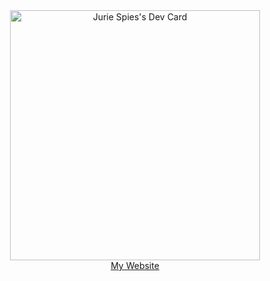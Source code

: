 <div>
<div align="center">
  <a href="https://app.daily.dev/JurieSpies"><img src="https://api.daily.dev/devcards/19f40db7454747e49cb39ef8e2355895.png?r=qju" width="400" alt="Jurie Spies's Dev Card"/>
  </a>
</div>
<div align="center">
<a href="https://www.JurieSpies.co.za">
<span>My Website</span>
</a>
</div>
</div>
